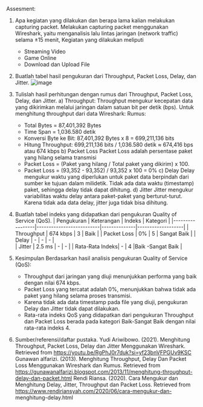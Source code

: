 Assesment:
1. Apa kegiatan yang dilakukan dan berapa lama kalian melakukan capturing packet.
   Melakukan capturing packet menggunakan Wireshark, yaitu menganalisis lalu lintas jaringan (network traffic) selama ±15 menit, Kegiatan yang dilakukan meliputi
   - Streaming Video
   - Game Online
   - Download dan Upload File
     
2. Buatlah tabel hasil pengukuran dari Throughput, Packet Loss, Delay, dan Jitter.
   ![image](https://github.com/user-attachments/assets/d5b4dc0e-9654-46ec-b05a-8dfc58c27462)


4. Tulislah hasil perhitungan dengan rumus dari Throughput, Packet Loss, Delay, dan Jitter.
   a) Throughput:
      Throughput mengukur kecepatan data yang dikirimkan melalui jaringan dalam satuan bit per detik (bps). Untuk menghitung throughput dari data Wireshark:
    	Rumus:
      -	Total Bytes = 87,401,392 Bytes
      -	Time Span = 1,036.580 detik
      -	Konversi Byte ke Bit: 87,401,392 Bytes x 8 = 699,211,136 bits
      -	Hitung Throughput: 699,211,136 bits / 1,036.580 detik ≈ 674,416 bps atau 674 kbps
   b) Packet Loss
      Packet Loss adalah persentase paket yang hilang selama transmisi
      -	Packet Loss = (Paket yang hilang / Total paket yang dikirim) x 100.
      -	Packet Loss = (93,352 - 93,352) / 93,352 x 100 = 0%
   c) Delay
      Delay mengukur waktu yang diperlukan untuk paket data berpindah dari sumber ke tujuan dalam milidetik.
      Tidak ada data waktu (timestamp) paket, sehingga delay tidak dapat dihitung.
   d) Jitter
      Jitter mengukur variabilitas waktu delay antara paket-paket yang berturut-turut.
      Karena tidak ada data delay, jitter juga tidak bisa dihitung.

5. Buatlah tabel indeks yang didapatkan dari pengukuran Quality of Service (QoS).
    | Pengukuran      | Keterangan               | Indeks       | Kategori          |
    |-----------------|--------------------------|--------------|-------------------|
    | Throughput      | 674 kbps                 | 3            |        Baik       |
    | Packet Loss     | 0%                       | 5            |    Sangat Baik    |
    | Delay           | -                        |      -       |         -         |  
    | Jitter          | 2.5 ms                   |      -       |         -         |
    | Rata-Rata Indeks| -                        | 4            |Baik -Sangat Baik  |
   
6. Kesimpulan
   Berdasarkan hasil analisis pengukuran Quality of Service (QoS):
    - Throughput dari jaringan yang diuji menunjukkan performa yang baik dengan nilai 674 kbps.
    - Packet Loss yang tercatat adalah 0%, menunjukkan bahwa tidak ada paket yang hilang selama proses transmisi.
    - Karena tidak ada data timestamp pada file yang diuji, pengukuran Delay dan Jitter tidak dapat dilakukan.
    - Rata-rata indeks QoS yang didapatkan dari pengukuran Throughput dan Packet Loss berada pada kategori Baik-Sangat Baik dengan nilai rata-rata indeks 4.
      
7. Sumber/referensi/daftar pustaka.
   Yudi Ariwibowo. (2021). Menghitung Throughput, Packet Loss, Delay dan Jitter Menggunakan Wireshark. Retrieved from https://youtu.be/RgPhJ0r7duk?si=yf23bnVFPGUv9KSC
   Gunawan alfarizi. (2013). Menghitung Throughput, Delay Dan Packet Loss Menggunakan Wireshark dan Rumus. Retrieved from          
   https://gunawanalfarizi.blogspot.com/2013/11/menghitung-throughput-delay-dan-packet.html
   Rendi Riansa. (2020). Cara Mengukur dan Menghitung Delay, Jitter, Throughput dan Packet Loss. Retrieved from https://www.rendiriansyah.com/2020/06/cara-mengukur-dan- 
   menghitung-delay.html
    
 


